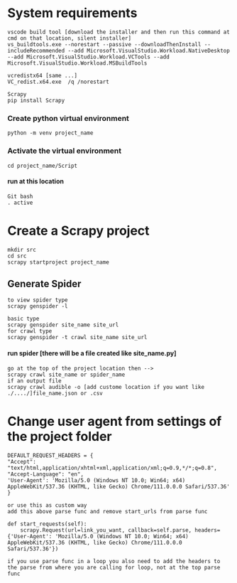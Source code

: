 # System requirements

    vscode build tool [download the installer and then run this command at cmd on that location, silent installer]
    vs_buildtools.exe --norestart --passive --downloadThenInstall --includeRecommended --add Microsoft.VisualStudio.Workload.NativeDesktop --add Microsoft.VisualStudio.Workload.VCTools --add Microsoft.VisualStudio.Workload.MSBuildTools

    vcredistx64 [same ...]
    VC_redist.x64.exe  /q /norestart

    Scrapy
    pip install Scrapy

### Create python virtual environment

    python -m venv project_name

### Activate the virtual environment

    cd project_name/Script

#### run at this location

    Git bash
    . active

# Create a Scrapy project

    mkdir src
    cd src
    scrapy startproject project_name

## Generate Spider

    to view spider type
    scrapy genspider -l

    basic type
    scrapy genspider site_name site_url
    for crawl type
    scrapy genspider -t crawl site_name site_url

#### run spider [there will be a file created like site_name.py]

    go at the top of the project location then -->
    scrapy crawl site_name or spider_name
    if an output file
    scrapy crawl audible -o [add custome location if you want like ./..../]file_name.json or .csv

# Change user agent from settings of the project folder

    DEFAULT_REQUEST_HEADERS = {
    "Accept": "text/html,application/xhtml+xml,application/xml;q=0.9,*/*;q=0.8",
    "Accept-Language": "en",
    'User-Agent': 'Mozilla/5.0 (Windows NT 10.0; Win64; x64) AppleWebKit/537.36 (KHTML, like Gecko) Chrome/111.0.0.0 Safari/537.36'
    }

    or use this as custom way
    add this above parse func and remove start_urls from parse func

    def start_requests(self):
        scrapy.Request(url=link_you_want, callback=self.parse, headers={'User-Agent': 'Mozilla/5.0 (Windows NT 10.0; Win64; x64) AppleWebKit/537.36 (KHTML, like Gecko) Chrome/111.0.0.0 Safari/537.36'})

    if you use parse func in a loop you also need to add the headers to the parse from where you are calling for loop, not at the top parse func
